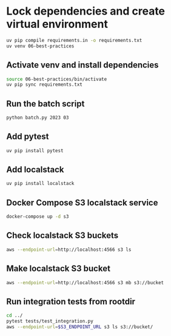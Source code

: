 
# Lock dependencies and create virtual environment
```bash
uv pip compile requirements.in -o requirements.txt
uv venv 06-best-practices
```

## Activate venv and install dependencies
```bash
source 06-best-practices/bin/activate
uv pip sync requirements.txt
```

## Run the batch script
```bash
python batch.py 2023 03
```

## Add pytest
```bash
uv pip install pytest
```

## Add localstack
```bash
uv pip install localstack
```

## Docker Compose S3 localstack service
```bash
docker-compose up -d s3
```

## Check localstack S3 buckets
```bash
aws --endpoint-url=http://localhost:4566 s3 ls
```

## Make localstack S3 bucket
```bash
aws --endpoint-url=http://localhost:4566 s3 mb s3://bucket
```

## Run integration tests from rootdir
```bash
cd ../
pytest tests/test_integration.py
aws --endpoint-url=$S3_ENDPOINT_URL s3 ls s3://bucket/
```
